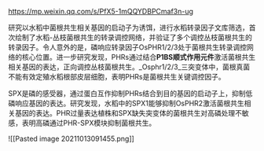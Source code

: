 https://mp.weixin.qq.com/s/PfX5-1mQQYDBPCmaf3n-ug

研究以水稻中菌根共生相关基因的启动子为诱饵，进行水稻转录因子文库筛选，首次绘制了水稻-丛枝菌根共生的转录调控网络，并验证了多个调控丛枝菌根共生的转录因子。令人意外的是，磷响应转录因子OsPHR1/2/3处于菌根共生转录调控网络的核心位置。进一步研究发现，PHRs通过结合**P1BS顺式作用元件**激活菌根共生相关基因的表达，正向调控丛枝菌根共生。_Osphr1/2/3_三突变体中，菌根真菌不能有效定殖水稻根部皮层细胞，表明PHRs是菌根共生关键调控因子。

SPX是磷的感受器，通过蛋白互作抑制PHRs结合到目的基因的启动子上，抑制低磷响应基因的表达。研究发现，水稻中的SPX1能够抑制OsPHR2激活菌根共生相关基因的表达。PHR过量表达植株和SPX缺失突变体的菌根共生对高磷处理不敏感，表明高磷通过PHR-SPX模块抑制菌根共生。

![[Pasted image 20211013091455.png]]